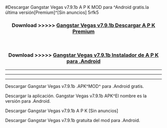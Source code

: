#Descargar Gangstar Vegas v7.9.1b A P K MOD para ^Android gratis.la última versión[Premium]^[Sin anuncios] 5rfk5



<div align="center">
<h3>Download >>>>> <a href="https://es-web.web.app/?es= Gangstar Vegas v7.9.1b">Gangstar Vegas v7.9.1b Descargar A P K Premium</a></h3><br>

<h3>Download >>>>> <a href="https://es-web.web.app/?es= Gangstar Vegas v7.9.1b">Gangstar Vegas v7.9.1b Instalador de A P K para .Android</a></h3>
</div>


----------------------------------------------------------

----------------------------------------------------------

----------------------------------------------------------

Descargar Gangstar Vegas v7.9.1b .APK^MOD^ para .Android gratis.

Descargar la aplicación. Gangstar Vegas v7.9.1b APK^El nombre es la versión para .Android.

Descargar Gangstar Vegas v7.9.1b A P K [Sin anuncios]

Descargar Gangstar Vegas v7.9.1b gratuita del mod para .Android.